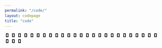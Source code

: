 ```yaml
---
permalink: "/code/"
layout: codepage
title: "code"
---
```


[![](/assets/img/tofu.svg)](#)
[![](/assets/img/tofu.svg)](#)
[![](/assets/img/tofu.svg)](#)
[![](/assets/img/tofu.svg)](#)
[![](/assets/img/tofu.svg)](#)
[![](/assets/img/tofu.svg)](#)
[![](/assets/img/tofu.svg)](#)
[![](/assets/img/tofu.svg)](#)
[![](/assets/img/tofu.svg)](#)
[![](/assets/img/tofu.svg)](#)
[![](/assets/img/tofu.svg)](#)
[![](/assets/img/tofu.svg)](#)
[![](/assets/img/tofu.svg)](#)
[![](/assets/img/tofu.svg)](#)
[![](/assets/img/tofu.svg)](#)
[![](/assets/img/tofu.svg)](#)
[![](/assets/img/tofu.svg)](#)
[![](/assets/img/tofu.svg)](#)
[![](/assets/img/tofu.svg)](#)
[![](/assets/img/tofu.svg)](#)
[![](/assets/img/tofu.svg)](#)
[![](/assets/img/tofu.svg)](#)
[![](/assets/img/tofu.svg)](#)
[![](/assets/img/tofu.svg)](#)
[![](/assets/img/tofu.svg)](#)
[![](/assets/img/tofu.svg)](#)
[![](/assets/img/tofu.svg)](#)
[![](/assets/img/tofu.svg)](#)
